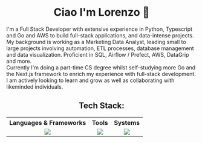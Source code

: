 <div align="center">  
<h1>Ciao I'm Lorenzo 👋</h1>
</div>
<p>
 I'm a Full Stack Developer with extensive experience in Python, Typescript and Go and AWS to build full-stack applications, and data-intense projects.<br>
 My background is working as a Marketing Data Analyst, leading small to large projects involving automation, ETL processes, database management and data visualization. Proficient in SQL, Airflow / Prefect, AWS, DataGrip and more. <br>
 Currently I'm doing a part-time CS degree whilst self-studying more Go and the Next.js framework to enrich my experience with full-stack development.
 I am actively looking to learn and grow as well as collaborating with likeminded individuals.
<div align="center">
  <p>
    <h2> Tech Stack: </h2>
  </p>
  <table style="margin: auto;">
    <tr>
      <th>Languages & Frameworks</th>
      <th>Tools</th>
      <th>Systems</th>
    </tr>
    <tr>
      <td valign="top">
        <div align="center">
        <a href="https://github.com/Desk888?tab=repositories">
          <img src="https://go-skill-icons.vercel.app/api/icons?i=py,typescript,go,c,html,css,django,nodejs,fastapi,flask,bash,react,nextjs,svelte&perline=3&titles=true" />
        </a>
        </div>
      </td>
      <td valign="top">
        <div align="center">
        <a href="https://github.com/Desk888?tab=repositories">
          <img src="https://go-skill-icons.vercel.app/api/icons?i=vscode,obsidian,git,postgres,redis,mysql,mongodb,githubcopilot,chatgpt,kafka,spark,snowflake&perline=3&titles=true" />
        </a>
        </div>
      </td>
      <td valign="top">
        <div align="center">
        <a href="https://github.com/Desk888?tab=repositories">
          <img src="https://go-skill-icons.vercel.app/api/icons?i=windows,linux,apple,aws,gcp,ubuntu,docker,vercel&perline=3&titles=true" />
        </a>
        </div>
      </td>
    </tr>
  </table>
</div>
